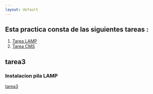 ```yaml
---
layout: default
---
```


## Esta practica consta de las siguientes tareas :

1. <a href="#practica1">Tarea LAMP</a>
2. <a href="#practica2">Tarea CMS </a>
## tarea3 
  
### <a name="practica1">Instalacion pila LAMP</a> 


[tarea3](#tarea3)
